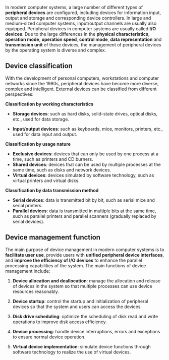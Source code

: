 In modern computer systems, a large number of different types of **peripheral devices** are configured, including devices for information input, output and storage and corresponding device controllers. In large and medium-sized computer systems, input/output channels are usually also equipped. Peripheral devices in computer systems are usually called **I/O devices**. Due to the large differences in the **physical characteristics**, **operation mode**, **operation speed**, **control mode**, **data representation** and **transmission unit** of these devices, the management of peripheral devices by the operating system is diverse and complex.

## Device classification

With the development of personal computers, workstations and computer networks since the 1980s, peripheral devices have become more diverse, complex and intelligent. External devices can be classified from different perspectives:

**Classification by working characteristics**

- **Storage devices**: such as hard disks, solid-state drives, optical disks, etc., used for data storage.

- **Input/output devices**: such as keyboards, mice, monitors, printers, etc., used for data input and output.

**Classification by usage nature**

- **Exclusive devices**: devices that can only be used by one process at a time, such as printers and CD burners.
- **Shared devices**: devices that can be used by multiple processes at the same time, such as disks and network devices.
- **Virtual devices**: devices simulated by software technology, such as virtual printers and virtual disks.

**Classification by data transmission method**

- **Serial devices**: data is transmitted bit by bit, such as serial mice and serial printers.
- **Parallel devices**: data is transmitted in multiple bits at the same time, such as parallel printers and parallel scanners (gradually replaced by serial devices).

## Device management function

The main purpose of device management in modern computer systems is to **facilitate user use**, provide users with **unified peripheral device interfaces**, and **improve the efficiency of I/O devices** to enhance the parallel processing capabilities of the system. The main functions of device management include:

1. **Device allocation and deallocation**: manage the allocation and release of devices in the system so that multiple processes can use device resources reasonably.

2. **Device startup**: control the startup and initialization of peripheral devices so that the system and users can access the devices.

3. **Disk drive scheduling**: optimize the scheduling of disk read and write operations to improve disk access efficiency.
4. **Device processing**: handle device interruptions, errors and exceptions to ensure normal device operation.
5. **Virtual device implementation**: simulate device functions through software technology to realize the use of virtual devices.